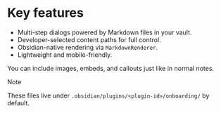 # Key features

- Multi-step dialogs powered by Markdown files in your vault.
- Developer-selected content paths for full control.
- Obsidian-native rendering via `MarkdownRenderer`.
- Lightweight and mobile-friendly.

You can include images, embeds, and callouts just like in normal notes.

> [!NOTE]
> These files live under `.obsidian/plugins/<plugin-id>/onboarding/` by default.
